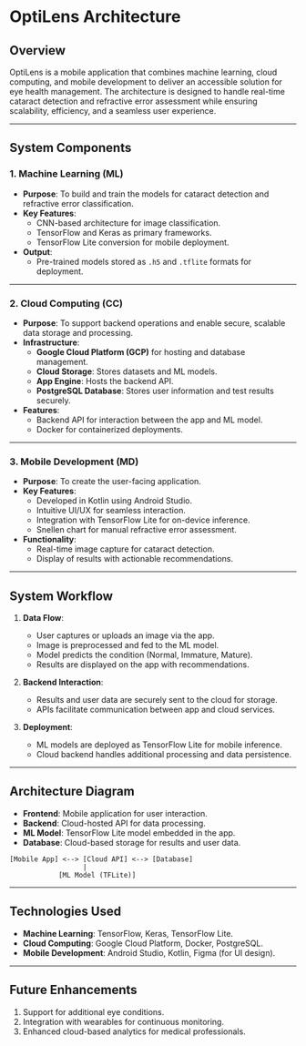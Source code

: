 # OptiLens Architecture

## Overview
OptiLens is a mobile application that combines machine learning, cloud computing, and mobile development to deliver an accessible solution for eye health management. The architecture is designed to handle real-time cataract detection and refractive error assessment while ensuring scalability, efficiency, and a seamless user experience.

---

## **System Components**

### 1. **Machine Learning (ML)**
- **Purpose**: To build and train the models for cataract detection and refractive error classification.
- **Key Features**:
  - CNN-based architecture for image classification.
  - TensorFlow and Keras as primary frameworks.
  - TensorFlow Lite conversion for mobile deployment.
- **Output**:
  - Pre-trained models stored as `.h5` and `.tflite` formats for deployment.

---

### 2. **Cloud Computing (CC)**
- **Purpose**: To support backend operations and enable secure, scalable data storage and processing.
- **Infrastructure**:
  - **Google Cloud Platform (GCP)** for hosting and database management.
  - **Cloud Storage**: Stores datasets and ML models.
  - **App Engine**: Hosts the backend API.
  - **PostgreSQL Database**: Stores user information and test results securely.
- **Features**:
  - Backend API for interaction between the app and ML model.
  - Docker for containerized deployments.

---

### 3. **Mobile Development (MD)**
- **Purpose**: To create the user-facing application.
- **Key Features**:
  - Developed in Kotlin using Android Studio.
  - Intuitive UI/UX for seamless interaction.
  - Integration with TensorFlow Lite for on-device inference.
  - Snellen chart for manual refractive error assessment.
- **Functionality**:
  - Real-time image capture for cataract detection.
  - Display of results with actionable recommendations.

---

## **System Workflow**

1. **Data Flow**:
   - User captures or uploads an image via the app.
   - Image is preprocessed and fed to the ML model.
   - Model predicts the condition (Normal, Immature, Mature).
   - Results are displayed on the app with recommendations.

2. **Backend Interaction**:
   - Results and user data are securely sent to the cloud for storage.
   - APIs facilitate communication between app and cloud services.

3. **Deployment**:
   - ML models are deployed as TensorFlow Lite for mobile inference.
   - Cloud backend handles additional processing and data persistence.

---

## **Architecture Diagram**
- **Frontend**: Mobile application for user interaction.
- **Backend**: Cloud-hosted API for data processing.
- **ML Model**: TensorFlow Lite model embedded in the app.
- **Database**: Cloud-based storage for results and user data.

```plaintext
[Mobile App] <--> [Cloud API] <--> [Database]
                  |
            [ML Model (TFLite)]
```

---

## **Technologies Used**
- **Machine Learning**: TensorFlow, Keras, TensorFlow Lite.
- **Cloud Computing**: Google Cloud Platform, Docker, PostgreSQL.
- **Mobile Development**: Android Studio, Kotlin, Figma (for UI design).

---

## Future Enhancements
1. Support for additional eye conditions.
2. Integration with wearables for continuous monitoring.
3. Enhanced cloud-based analytics for medical professionals.


